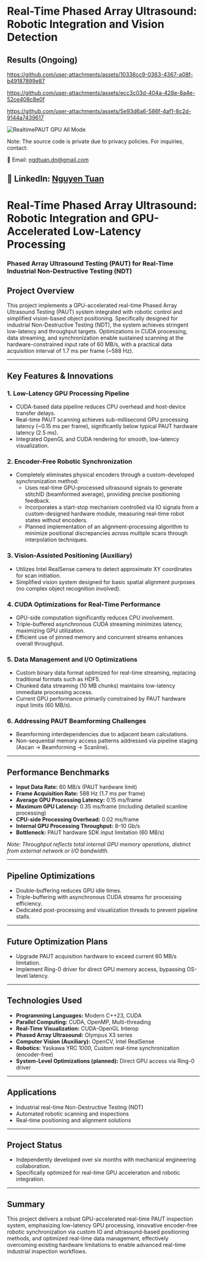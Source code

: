 # Real-Time Phased Array Ultrasound: Robotic Integration and Vision Detection

## Results (Ongoing)

https://github.com/user-attachments/assets/10336cc9-0363-4367-a08f-b49187899e87

https://github.com/user-attachments/assets/ecc3c03d-404a-428e-8a4e-52ce408c8e0f

https://github.com/user-attachments/assets/5e93d6a6-586f-4af1-8c2d-9144a7439617

![RealtimePAUT GPU All Mode](https://github.com/user-attachments/assets/ef7d6936-ffc7-44f1-a2c9-dd81e2192ca0)
   
Note: The source code is private due to privacy policies. For inquiries, contact:

📧 Email: ngdtuan.dn@gmail.com

🔗 LinkedIn: [Nguyen Tuan](https://www.linkedin.com/in/nguyen-tuan-a2a589128/)
---
# Real-Time Phased Array Ultrasound: Robotic Integration and GPU-Accelerated Low-Latency Processing

### Phased Array Ultrasound Testing (PAUT) for Real-Time Industrial Non-Destructive Testing (NDT)

## Project Overview

This project implements a GPU-accelerated real-time Phased Array Ultrasound Testing (PAUT) system integrated with robotic control and simplified vision-based object positioning. Specifically designed for industrial Non-Destructive Testing (NDT), the system achieves stringent low-latency and throughput targets. Optimizations in CUDA processing, data streaming, and synchronization enable sustained scanning at the hardware-constrained input rate of 60 MB/s, with a practical data acquisition interval of 1.7 ms per frame (~588 Hz).

---

## Key Features & Innovations

### 1. Low-Latency GPU Processing Pipeline
- CUDA-based data pipeline reduces CPU overhead and host-device transfer delays.
- Real-time PAUT scanning achieves sub-millisecond GPU processing latency (~0.15 ms per frame), significantly below typical PAUT hardware latency (2.5 ms).
- Integrated OpenGL and CUDA rendering for smooth, low-latency visualization.

### 2. Encoder-Free Robotic Synchronization
- Completely eliminates physical encoders through a custom-developed synchronization method:
  - Uses real-time GPU-processed ultrasound signals to generate stitchID (beamformed average), providing precise positioning feedback.
  - Incorporates a start-stop mechanism controlled via IO signals from a custom-designed hardware module, measuring real-time robot states without encoders.
  - Planned implementation of an alignment-processing algorithm to minimize positional discrepancies across multiple scans through interpolation techniques.

### 3. Vision-Assisted Positioning (Auxiliary)
- Utilizes Intel RealSense camera to detect approximate XY coordinates for scan initiation.
- Simplified vision system designed for basic spatial alignment purposes (no complex object recognition involved).

### 4. CUDA Optimizations for Real-Time Performance
- GPU-side computation significantly reduces CPU involvement.
- Triple-buffered asynchronous CUDA streaming minimizes latency, maximizing GPU utilization.
- Efficient use of pinned memory and concurrent streams enhances overall throughput.

### 5. Data Management and I/O Optimizations
- Custom binary data format optimized for real-time streaming, replacing traditional formats such as HDF5.
- Chunked data streaming (10 MB chunks) maintains low-latency immediate processing access.
- Current GPU performance primarily constrained by PAUT hardware input limits (60 MB/s).

### 6. Addressing PAUT Beamforming Challenges
- Beamforming interdependencies due to adjacent beam calculations.
- Non-sequential memory access patterns addressed via pipeline staging (Ascan → Beamforming → Scanline).

---

## Performance Benchmarks
- **Input Data Rate:** 60 MB/s (PAUT hardware limit)
- **Frame Acquisition Rate:** 588 Hz (1.7 ms per frame)
- **Average GPU Processing Latency:** 0.15 ms/frame
- **Maximum GPU Latency:** 0.35 ms/frame (including detailed scanline processing)
- **CPU-side Processing Overhead:** 0.02 ms/frame
- **Internal GPU Processing Throughput:** 8–10 Gb/s
- **Bottleneck:** PAUT hardware SDK input limitation (60 MB/s)

*Note: Throughput reflects total internal GPU memory operations, distinct from external network or I/O bandwidth.*

---

## Pipeline Optimizations
- Double-buffering reduces GPU idle times.
- Triple-buffering with asynchronous CUDA streams for processing efficiency.
- Dedicated post-processing and visualization threads to prevent pipeline stalls.

---

## Future Optimization Plans
- Upgrade PAUT acquisition hardware to exceed current 60 MB/s limitation.
- Implement Ring-0 driver for direct GPU memory access, bypassing OS-level latency.

---

## Technologies Used
- **Programming Languages:** Modern C++23, CUDA
- **Parallel Computing:** CUDA, OpenMP, Multi-threading
- **Real-Time Visualization:** CUDA-OpenGL Interop
- **Phased Array Ultrasound:** Olympus X3 series
- **Computer Vision (Auxiliary):** OpenCV, Intel RealSense
- **Robotics:** Yaskawa YRC 1000, Custom real-time synchronization (encoder-free)
- **System-Level Optimizations (planned):** Direct GPU access via Ring-0 driver

---

## Applications
- Industrial real-time Non-Destructive Testing (NDT)
- Automated robotic scanning and inspections
- Real-time positioning and alignment solutions

---

## Project Status
- Independently developed over six months with mechanical engineering collaboration.
- Specifically optimized for real-time GPU acceleration and robotic integration.

---

## Summary
This project delivers a robust GPU-accelerated real-time PAUT inspection system, emphasizing low-latency GPU processing, innovative encoder-free robotic synchronization via custom IO and ultrasound-based positioning methods, and optimized real-time data management, effectively overcoming existing hardware limitations to enable advanced real-time industrial inspection workflows.

